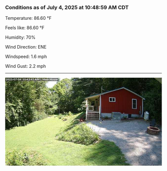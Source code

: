 ### Conditions as of July 4, 2025 at 10:48:59 AM CDT 

Temperature: 86.60 &deg;F

Feels like: 86.60 &deg;F

Humidity: 70%

Wind Direction: ENE

Windspeed: 1.6 mph

Wind Gust: 2.2 mph

---

<img src="./images/latest.jpeg"/>


